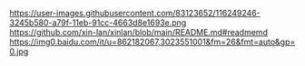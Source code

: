 https://user-images.githubusercontent.com/83123652/116249246-3245b580-a79f-11eb-91cc-4663d8e1693e.png<br>
https://github.com/xin-lan/xinlan/blob/main/README.md#readmemd<br>
https://img0.baidu.com/it/u=862182067,3023551001&fm=26&fmt=auto&gp=0.jpg
